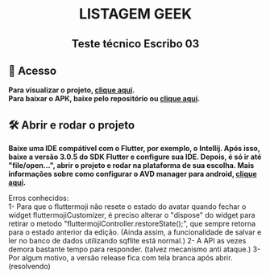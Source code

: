 <h1 align="center"> LISTAGEM GEEK </h1>
<h2 align="center">  Teste técnico Escribo 03 </h2>


## 📁 Acesso

**Para visualizar o projeto, [clique aqui](https://github.com/wyzzec/listagem-geek).**  
**Para baixar o APK, baixe pelo repositório ou [clique aqui](https://drive.google.com/file/d/1Zd97-BguC0sUqTL-PpgWqJvvbWBC4DhH/view?usp=sharing).**

## 🛠️ Abrir e rodar o projeto

**Baixe uma IDE compátivel com o Flutter, por exemplo, o Intellij. Após isso, baixe a versão 3.0.5 do SDK Flutter e configure sua IDE. 
Depois, é só ir até "file/open...", abrir o projeto e rodar na plataforma de sua escolha. 
Mais informações sobre como configurar o AVD manager para android, 
[clique aqui](https://www.treinaweb.com.br/blog/configurando-ambiente-de-desenvolvimento-flutter).**



Erros conhecidos:  
1- Para que o fluttermoji não resete o estado do avatar quando fechar o widget fluttermojiCustomizer, é preciso alterar o "dispose" do widget para retirar o metodo "fluttermojiController.restoreState();", 
que sempre retorna para o estado anterior da edição. (Ainda assim, a funcionalidade de salvar e ler no banco de dados utilizando sqflite está normal.)
2- A API as vezes demora bastante tempo para responder. (talvez mecanismo anti ataque.)
3- Por algum motivo, a versão release fica com tela branca após abrir. (resolvendo)
